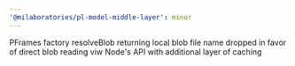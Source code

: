 ```yaml
---
'@milaboratories/pl-model-middle-layer': minor
---
```


PFrames factory resolveBlob returning local blob file name dropped in favor of direct blob reading viw Node's API with additional layer of caching
